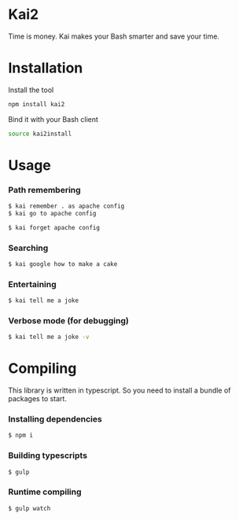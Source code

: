 # Kai2

Time is money. Kai makes your Bash smarter and save your time.

# Installation

Install the tool
```bash
npm install kai2
```

Bind it with your Bash client
```bash
source kai2install
```

# Usage

### Path remembering
```bash
$ kai remember . as apache config
$ kai go to apache config 

$ kai forget apache config
```

### Searching
```bash
$ kai google how to make a cake
```

### Entertaining
```bash
$ kai tell me a joke
```

### Verbose mode (for debugging)
```bash
$ kai tell me a joke -v
```

# Compiling

This library is written in typescript. So you need to install a bundle of packages to start.

### Installing dependencies
```bash
$ npm i
```

### Building typescripts
```bash
$ gulp
```

### Runtime compiling
```bash
$ gulp watch
```